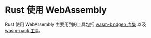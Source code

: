 # Rust 使用 WebAssembly

Rust 使用 WebAssembly 主要用到的工具包括 [wasm-bindgen 库集](https://github.com/rustwasm/wasm-bindgen) 以及 [wasm-pack 工具](https://github.com/rustwasm/wasm-pack)。
